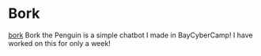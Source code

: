 # Bork
[bork](Bork_The_Pengin.ico)
Bork the Penguin is a simple chatbot I made in BayCyberCamp!
I have worked on this for only a week!
